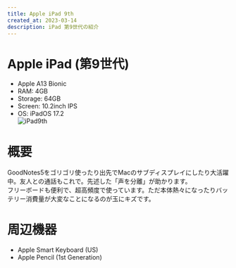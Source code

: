 ```yaml
---
title: Apple iPad 9th
created_at: 2023-03-14
description: iPad 第9世代の紹介
---
```


# Apple iPad (第9世代)
- Apple A13 Bionic
- RAM: 4GB
- Storage: 64GB
- Screen: 10.2inch IPS
- OS: iPadOS 17.2 <br>
![iPad9th](https://i.imgur.com/8il82eC.jpeg)

# 概要
GoodNotes5をゴリゴリ使ったり出先でMacのサブディスプレイにしたり大活躍中。友人との通話もこれで。先述した「声を分離」が助かります。<br>フリーボードも便利で、超高頻度で使っています。ただ本体熱々になったりバッテリー消費量が大変なことになるのが玉にキズです。

# 周辺機器
- Apple Smart Keyboard (US)
- Apple Pencil (1st Generation)
